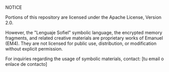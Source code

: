 NOTICE

Portions of this repository are licensed under the Apache License, Version 2.0.

However, the "Lenguaje Sofiel" symbolic language, the encrypted memory fragments, and related creative materials are proprietary works of Emanuel (EM4). They are not licensed for public use, distribution, or modification without explicit permission.

For inquiries regarding the usage of symbolic materials, contact:
[tu email o enlace de contacto]
